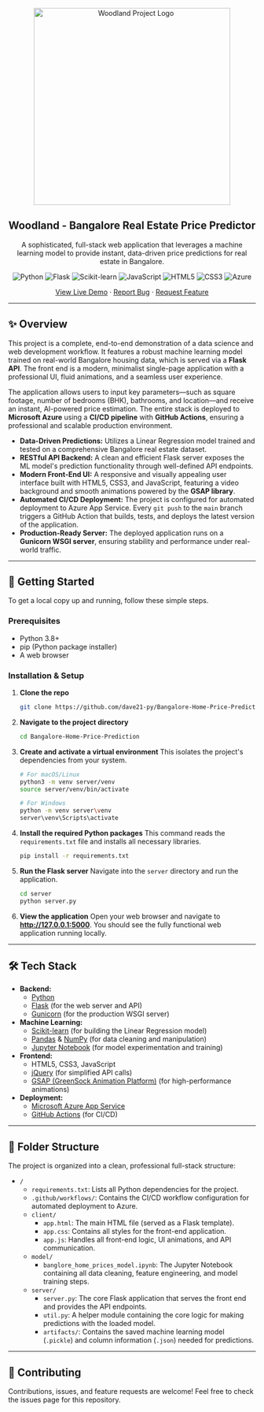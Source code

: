 <p align="center">
  <img width="400px" src="https://i.imgur.com/your-project-image.png" alt="Woodland Project Logo" />
  <h2 align="center">Woodland - Bangalore Real Estate Price Predictor</h2>
  <p align="center">A sophisticated, full-stack web application that leverages a machine learning model to provide instant, data-driven price predictions for real estate in Bangalore.</p>
</p>

<p align="center">
  <img alt="Python" src="https://img.shields.io/badge/Python-3776AB?logo=python&logoColor=white" />
  <img alt="Flask" src="https://img.shields.io/badge/Flask-000000?logo=flask&logoColor=white" />
  <img alt="Scikit-learn" src="https://img.shields.io/badge/scikit--learn-F7931E?logo=scikit-learn&logoColor=white" />
  <img alt="JavaScript" src="https://img.shields.io/badge/JavaScript-F7DF1E?logo=javascript&logoColor=black" />
  <img alt="HTML5" src="https://img.shields.io/badge/HTML5-E34F26?logo=html5&logoColor=white" />
  <img alt="CSS3" src="https://img.shields.io/badge/CSS3-1572B6?logo=css3&logoColor=white" />
  <img alt="Azure" src="https://img.shields.io/badge/Deploy-Azure-0078D4?logo=microsoftazure" />
</p>

<p align="center">
  <a href="https://dave21-bhp-prediction.azurewebsites.net/">View Live Demo</a> ·
  <a href="https://github.com/dave21-py/Bangalore-Home-Price-Prediction/issues">Report Bug</a> ·
  <a href="https://github.com/dave21-py/Bangalore-Home-Price-Prediction/issues">Request Feature</a>
</p>

---

## ✨ Overview

This project is a complete, end-to-end demonstration of a data science and web development workflow. It features a robust machine learning model trained on real-world Bangalore housing data, which is served via a **Flask API**. The front end is a modern, minimalist single-page application with a professional UI, fluid animations, and a seamless user experience.

The application allows users to input key parameters—such as square footage, number of bedrooms (BHK), bathrooms, and location—and receive an instant, AI-powered price estimation. The entire stack is deployed to **Microsoft Azure** using a **CI/CD pipeline** with **GitHub Actions**, ensuring a professional and scalable production environment.

*   **Data-Driven Predictions:** Utilizes a Linear Regression model trained and tested on a comprehensive Bangalore real estate dataset.
*   **RESTful API Backend:** A clean and efficient Flask server exposes the ML model's prediction functionality through well-defined API endpoints.
*   **Modern Front-End UI:** A responsive and visually appealing user interface built with HTML5, CSS3, and JavaScript, featuring a video background and smooth animations powered by the **GSAP library**.
*   **Automated CI/CD Deployment:** The project is configured for automated deployment to Azure App Service. Every `git push` to the `main` branch triggers a GitHub Action that builds, tests, and deploys the latest version of the application.
*   **Production-Ready Server:** The deployed application runs on a **Gunicorn WSGI server**, ensuring stability and performance under real-world traffic.

---

## 🚀 Getting Started

To get a local copy up and running, follow these simple steps.

### Prerequisites

*   Python 3.8+
*   pip (Python package installer)
*   A web browser

### Installation & Setup

1.  **Clone the repo**
    ```bash
    git clone https://github.com/dave21-py/Bangalore-Home-Price-Prediction.git
    ```
2.  **Navigate to the project directory**
    ```bash
    cd Bangalore-Home-Price-Prediction
    ```
3.  **Create and activate a virtual environment**
    This isolates the project's dependencies from your system.
    ```bash
    # For macOS/Linux
    python3 -m venv server/venv
    source server/venv/bin/activate

    # For Windows
    python -m venv server\venv
    server\venv\Scripts\activate
    ```
4.  **Install the required Python packages**
    This command reads the `requirements.txt` file and installs all necessary libraries.
    ```bash
    pip install -r requirements.txt
    ```
5.  **Run the Flask server**
    Navigate into the `server` directory and run the application.
    ```bash
    cd server
    python server.py
    ```
6.  **View the application**
    Open your web browser and navigate to **http://127.0.0.1:5000**. You should see the fully functional web application running locally.

---

## 🛠️ Tech Stack

*   **Backend:**
    *   [Python](https://www.python.org/)
    *   [Flask](https://flask.palletsprojects.com/) (for the web server and API)
    *   [Gunicorn](https://gunicorn.org/) (for the production WSGI server)
*   **Machine Learning:**
    *   [Scikit-learn](https://scikit-learn.org/) (for building the Linear Regression model)
    *   [Pandas](https://pandas.pydata.org/) & [NumPy](https://numpy.org/) (for data cleaning and manipulation)
    *   [Jupyter Notebook](https://jupyter.org/) (for model experimentation and training)
*   **Frontend:**
    *   HTML5, CSS3, JavaScript
    *   [jQuery](https://jquery.com/) (for simplified API calls)
    *   [GSAP (GreenSock Animation Platform)](https://greensock.com/gsap/) (for high-performance animations)
*   **Deployment:**
    *   [Microsoft Azure App Service](https://azure.microsoft.com/en-us/products/app-service/)
    *   [GitHub Actions](https://github.com/features/actions) (for CI/CD)

---

## 📂 Folder Structure

The project is organized into a clean, professional full-stack structure:

-   `/`
    -   `requirements.txt`: Lists all Python dependencies for the project.
    -   `.github/workflows/`: Contains the CI/CD workflow configuration for automated deployment to Azure.
    -   `client/`
        -   `app.html`: The main HTML file (served as a Flask template).
        -   `app.css`: Contains all styles for the front-end application.
        -   `app.js`: Handles all front-end logic, UI animations, and API communication.
    -   `model/`
        -   `banglore_home_prices_model.ipynb`: The Jupyter Notebook containing all data cleaning, feature engineering, and model training steps.
    -   `server/`
        -   `server.py`: The core Flask application that serves the front end and provides the API endpoints.
        -   `util.py`: A helper module containing the core logic for making predictions with the loaded model.
        -   `artifacts/`: Contains the saved machine learning model (`.pickle`) and column information (`.json`) needed for predictions.

---

## 🙌 Contributing

Contributions, issues, and feature requests are welcome! Feel free to check the issues page for this repository.
